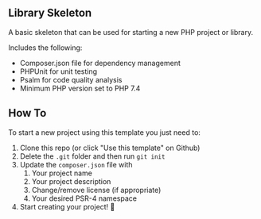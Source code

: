 ## Library Skeleton

A basic skeleton that can be used for starting a new PHP project or library.

Includes the following:

- Composer.json file for dependency management
- PHPUnit for unit testing
- Psalm for code quality analysis
- Minimum PHP version set to PHP 7.4

## How To

To start a new project using this template you just need to:

1. Clone this repo (or click "Use this template" on Github)
2. Delete the `.git` folder and then run `git init`
3. Update the `composer.json` file with
    1. Your project name
    2. Your project description
    3. Change/remove license (if appropriate)
    4. Your desired PSR-4 namespace
4. Start creating your project! 🎉
